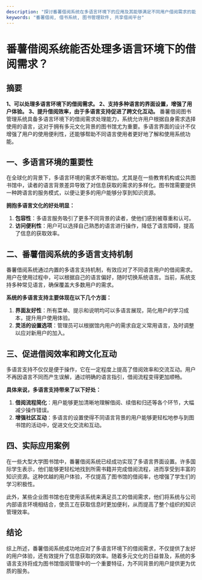 ```yaml
---
description: "探讨番薯借阅系统在多语言环境下的应用及其能够满足不同用户借阅需求的能力。"
keywords: "番薯借阅, 借书系统, 图书管理软件, 共享借阅平台"
---
```

# 番薯借阅系统能否处理多语言环境下的借阅需求？

## 摘要

**1、可以处理多语言环境下的借阅需求。 2、支持多种语言的界面设置，增强了用户体验。 3、提升借阅效率，由于多语言支持促进了跨文化互动。** 番薯借阅图书管理系统具备多语言环境下的借阅需求处理能力，系统允许用户根据自身需求选择使用的语言，这对于拥有多元文化背景的图书馆尤为重要。多语言界面的设计不仅增强了用户的使用便利性，还能够帮助不同语言使用者更好地了解和使用系统功能。

## 一、多语言环境的重要性

在全球化的背景下，多语言环境的需求不断增加。尤其是在一些教育机构或公共图书馆中，读者的语言背景差异导致了对信息获取的需求的多样化。图书馆需要提供一种跨语言的服务模式，以便让更多的用户能够分享到知识资源。

**拥抱多语言文化的好处明显：**  
1. **包容性**：多语言服务吸引了更多不同背景的读者，使他们感到被尊重和认可。
2. **访问便利性**：用户可以选择自己熟悉的语言进行操作，降低了语言障碍，提高了信息的获取效率。

## 二、番薯借阅系统的多语言支持机制

番薯借阅系统通过内置的多语言支持机制，有效应对了不同语言用户的借阅需求。用户在使用过程中，可以根据自己的语言偏好，随时切换系统语言。当前，系统支持多种常见语言，确保覆盖大多数用户的需求。

**系统的多语言支持主要体现在以下几个方面：**  
1. **界面友好性**：所有菜单、提示和说明均可以多语言展现，简化用户的学习成本，提升用户使用体验。
2. **灵活的设置选项**：管理员可以根据馆内用户的需求自定义常用语言，及时调整以应对新用户的加入。

## 三、促进借阅效率和跨文化互动

多语言支持不仅仅是便于操作，它在一定程度上提高了借阅效率和交流互动。用户不再因语言不同而产生误解，通过明确的语言指引，借阅流程变得更加顺畅。

**具体来说，多语言支持带来了以下好处：**  
1. **借阅流程简化**：用户能够更加清晰地理解借阅、续借和归还等各个环节，大幅减少操作错误。
2. **增强社区互动**：多语言的设置使得不同语言背景的用户能够更轻松地参与到图书馆的活动中，促进文化交流和互动。

## 四、实际应用案例

在一些大型大学图书馆中，番薯借阅系统已经成功实现了多语言界面设置。许多国际学生表示，他们能够更轻松地找到所需书籍并完成借阅流程，进而享受到丰富的知识资源。这种优越的用户体验，不仅提高了图书馆的借阅率，也增强了学生们的学习积极性。

此外，某些企业图书馆也在使用该系统来满足员工的借阅需求，他们将系统与公司内部语言环境相结合，使员工在获取信息时更加便利，从而提高了整个组织的知识管理效率。

## 结论

综上所述，番薯借阅系统成功地应对了多语言环境下的借阅需求，不仅提供了友好的用户体验，还有效提升了信息获取的效率。随着多元文化的日益普及，系统的多语言支持将成为图书馆借阅管理中的一个重要特征，为不同背景的用户提供更为优质的服务。
